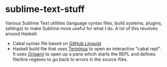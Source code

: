 # sublime-text-stuff

Various Sublime Text utilities (language syntax files, build systems, plugins, settings) to make Sublime more useful for what I do. A lot of this revolves around Haskell:

- Cabal syntax file based on [GitHub Linguist](https://github.com/hronro/sublime-linguist-syntax/tree/master/syntaxes)
- Haskell build file that uses [Terminus](https://packagecontrol.io/packages/Terminus) to open an interactive "cabal repl". It uses [Origami](https://github.com/SublimeText/Origami) to open up a pane whcih starts the REPL and defines file/line 
regexes to go back to errors in the source files.

